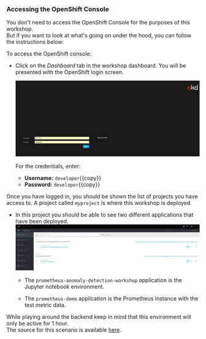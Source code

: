 

### Accessing the OpenShift Console

You don't need to access the OpenShift Console for the purposes of this workshop. <br>
But if you want to look at what's going on under the hood, you can follow the instructions below:

To access the OpenShift console:

* Click on the _Dashboard_ tab in the workshop dashboard. You will be presented with the OpenShift login screen.

  ![Web Console Login](../../assets/ai-machine-learning/prometheus-api-client/03-openshift-login-page.png)

  For the credentials, enter:

  * **Username:** ``developer``{{copy}}
  * **Password:** ``developer``{{copy}}

Once you have logged in, you should be shown the list of projects you have access to. A project called `myproject` is where this workshop is deployed.

* In this project you should be able to see two different applications that have been deployed. <br>
  ![Web Console Project](../../assets/ai-machine-learning/prometheus-api-client/03-openshift-console-page.png)

  * The `prometheus-anomaly-detection-workshop` application is the Jupyter notebook environment.

  * The `prometheus-demo` application is the Prometheus instance with the test metric data.

While playing around the backend keep in mind that this environment will only be active for 1 hour. <br>
The source for this scenario is available [here](https://github.com/openshift-labs/learn-katacoda/tree/master/ai-machine-learning/prometheus-api-client).

